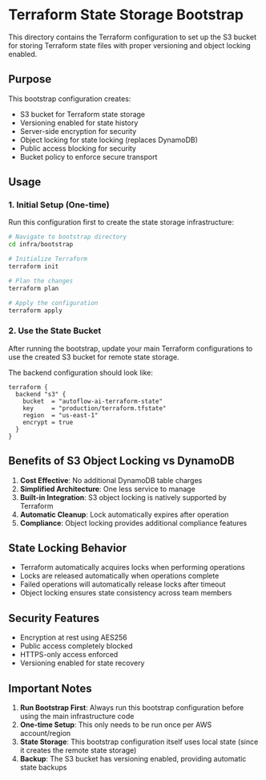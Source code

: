 # Terraform State Storage Bootstrap

This directory contains the Terraform configuration to set up the S3 bucket for storing Terraform state files with proper versioning and object locking enabled.

## Purpose

This bootstrap configuration creates:
- S3 bucket for Terraform state storage
- Versioning enabled for state history
- Server-side encryption for security
- Object locking for state locking (replaces DynamoDB)
- Public access blocking for security
- Bucket policy to enforce secure transport

## Usage

### 1. Initial Setup (One-time)

Run this configuration first to create the state storage infrastructure:

```bash
# Navigate to bootstrap directory
cd infra/bootstrap

# Initialize Terraform
terraform init

# Plan the changes
terraform plan

# Apply the configuration
terraform apply
```

### 2. Use the State Bucket

After running the bootstrap, update your main Terraform configurations to use the created S3 bucket for remote state storage.

The backend configuration should look like:

```hcl
terraform {
  backend "s3" {
    bucket  = "autoflow-ai-terraform-state"
    key     = "production/terraform.tfstate"
    region  = "us-east-1"
    encrypt = true
  }
}
```

## Benefits of S3 Object Locking vs DynamoDB

1. **Cost Effective**: No additional DynamoDB table charges
2. **Simplified Architecture**: One less service to manage
3. **Built-in Integration**: S3 object locking is natively supported by Terraform
4. **Automatic Cleanup**: Lock automatically expires after operation
5. **Compliance**: Object locking provides additional compliance features

## State Locking Behavior

- Terraform automatically acquires locks when performing operations
- Locks are released automatically when operations complete
- Failed operations will automatically release locks after timeout
- Object locking ensures state consistency across team members

## Security Features

- Encryption at rest using AES256
- Public access completely blocked
- HTTPS-only access enforced
- Versioning enabled for state recovery

## Important Notes

1. **Run Bootstrap First**: Always run this bootstrap configuration before using the main infrastructure code
2. **One-time Setup**: This only needs to be run once per AWS account/region
3. **State Storage**: This bootstrap configuration itself uses local state (since it creates the remote state storage)
4. **Backup**: The S3 bucket has versioning enabled, providing automatic state backups
